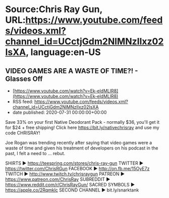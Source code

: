 # Source:Chris Ray Gun, URL:https://www.youtube.com/feeds/videos.xml?channel_id=UCctjGdm2NlMNzIlxz02IsXA, language:en-US

## VIDEO GAMES ARE A WASTE OF TIME?! - Glasses Off
 - [https://www.youtube.com/watch?v=Ek-eldMLlR8](https://www.youtube.com/watch?v=Ek-eldMLlR8)
 - RSS feed: https://www.youtube.com/feeds/videos.xml?channel_id=UCctjGdm2NlMNzIlxz02IsXA
 - date published: 2020-07-31 00:00:00+00:00

Save 33% on your first Native Deodorant Pack - normally $36, you'll get it for $24 + free shipping! Click here https://bit.ly/nativechrisray and use my code CHRISRAY!

Joe Rogan was trending recently after saying that video games were a waste of time and given his treatment of developers on his podcast in the past, I felt a need to ... rebut.

SHIRTS ► https://teespring.com/stores/chris-ray-gun
TWITTER ► https://twitter.com/ChrisRGun
FACEBOOK ► http://on.fb.me/15OyE7z
TWITCH ► http://www.twitch.tv/chrisraygun
PATREON ► https://www.patreon.com/ChrisRay
SUBREDDIT ► https://www.reddit.com/r/ChrisRayGun/
SACRED SYMBOLS  ► https://apple.co/2Rqmklc
SECOND CHANNEL ► bit.ly/snarktank

